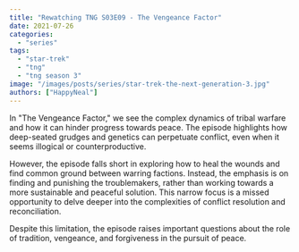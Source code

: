 ```yaml
---
title: "Rewatching TNG S03E09 - The Vengeance Factor"
date: 2021-07-26
categories: 
  - "series"
tags: 
  - "star-trek"
  - "tng"
  - "tng season 3"
image: "/images/posts/series/star-trek-the-next-generation-3.jpg"
authors: ["HappyNeal"]
---
```

In "The Vengeance Factor," we see the complex dynamics of tribal warfare and how it can hinder progress towards peace. The episode highlights how deep-seated grudges and genetics can perpetuate conflict, even when it seems illogical or counterproductive.

However, the episode falls short in exploring how to heal the wounds and find common ground between warring factions. Instead, the emphasis is on finding and punishing the troublemakers, rather than working towards a more sustainable and peaceful solution. This narrow focus is a missed opportunity to delve deeper into the complexities of conflict resolution and reconciliation.

Despite this limitation, the episode raises important questions about the role of tradition, vengeance, and forgiveness in the pursuit of peace. 
